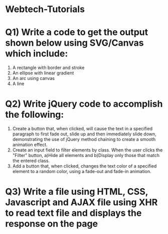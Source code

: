 # Webtech-Tutorials
# Q1) Write a code to get the output shown below using SVG/Canvas which include:
1.	A rectangle with border and stroke
2.	An ellipse with linear gradient
3.	An arc using canvas
4.	A line

# Q2) Write jQuery code to accomplish the following:
1. Create a button that, when clicked, will cause the text in a specified paragraph to
first fade out, slide up and then immediately slide down, demonstrating the use of
jQuery method chaining to create a smooth animation effect.
2. Create an input field to filter elements by class. When the user clicks the &quot;Filter&quot;
button,
a)Hide all elements and
b)Display only those that match the entered class.
3. Add a button that, when clicked, changes the text color of a specified element to a
random color, using a fade-out and fade-in animation.

# Q3) Write a file using HTML, CSS, Javascript and AJAX file using XHR to read text file and displays the response on the page

